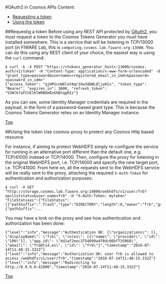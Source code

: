 #<a name="top"></a>OAuth2 in Cosmos APIs
Content:

* [Requesting a token](#section1)
* [Using the token](#section2)

##<a name="section1"></a>Requestig a token
Before using any REST API protected by [OAuth2](http://oauth.net/2/), you must request a token to the Cosmos Tokens Generator you must have installed somewhere. This is a service that will be listening in TCP/13000 port (in FIWARE Lab, this is `computing.cosmos.lab.fiware.org:13000`. You can do this using any REST client of your choice, the easiest way is using the `curl` command:

    $ curl -k -X POST "https://<tokens_generator_host>:13000/cosmos-auth/v1/token" -H "Content-Type: application/x-www-form-urlencoded" -d "grant_type=password&username=<registered_email_in_imd>&password=<password_in_idm>"
    {"access_token": "qjHPUcnW6leYAqr3Xw34DWLQlja0Ix", "token_type": "Bearer", "expires_in": 3600, "refresh_token": "V2Wlk7aFCnElKlW9BOmRzGhBtqgR2z"}

As you can see, some Identity Manager credentials are required in the payload, in the form of a password-based grant type. This is because the Cosmos Tokens Generator relies on an Identity Manager instance.

[Top](#top)

##<a name="section2"></a>Using the token
Use cosmos-proxy to protect any Cosmos Http based resource.

For instance, if aiming to protect WebHDFS simply re-configure the service for running in an alternative port different than the default one, e.g. TCP/41000 instead or TCP/14000. Then, configure the proxy for listening in the original WebHDFS port, i.e. TCP/14000 and specify the new target port, i.e. TCP/41000. From here on, all the requests sent to the WebHDFS service will be really sent to the proxy, attaching the required `X-Auth-Token` for authentication and authorization purposes:

    $ curl -X GET "http://storage.cosmos.lab.fiware.org:14000/webhdfs/v1/user/frb?op=liststatus&user.name=frb" -H "X-Auth-Token: mytoken"
    "FileStatuses":{"FileStatus":[{"pathSuffix":".Trash","type":"DIRECTORY","length":0,"owner":"frb","group":"frb","permission":"700","accessTime":0,"modificationTime":1468519200094,"blockSize":0,"replication":0},{"pathSuffix":...

You may have a look on the proxy and see how authentication and authorization has been done:

    {"level":"info","message":"Authentication OK: {\"organizations\": [], \"displayName\": \"frb\", \"roles\": [{\"name\": \"provider\", \"id\": \"106\"}], \"app_id\": \"4d1af2eec3754099a4f8dc86bf735068\", \"email\": \"frb@tid.es\", \"id\": \"frb\"}","timestamp":"2016-07-14T11:48:15.332Z"}
    {"level":"info","message":"Authorization OK: user frb is allowed to access /webhdfs/v1/user/frb","timestamp":"2016-07-14T11:48:15.332Z"}
    {"level":"info","message":"Redirecting to http://0.0.0.0:41000","timestamp":"2016-07-14T11:48:15.332Z"}

[Top](#top)
